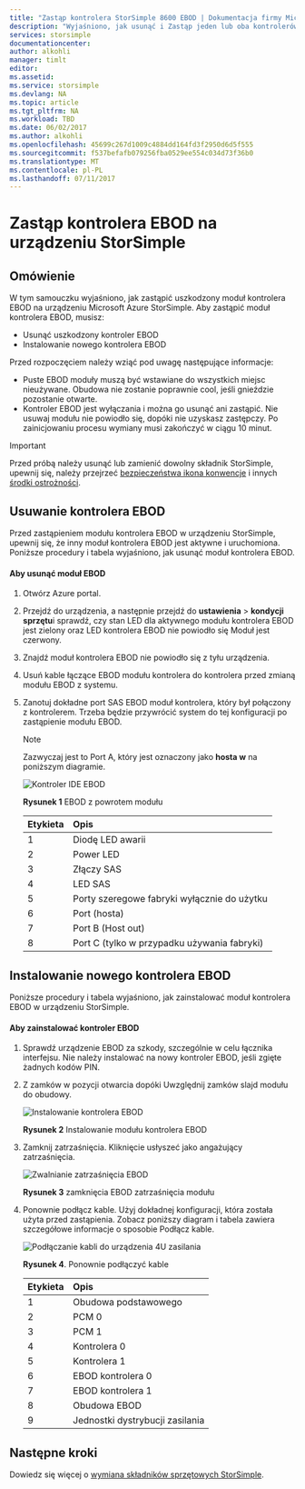 ```yaml
---
title: "Zastąp kontrolera StorSimple 8600 EBOD | Dokumentacja firmy Microsoft"
description: "Wyjaśniono, jak usunąć i Zastąp jeden lub oba kontrolerów EBOD na urządzeniu StorSimple 8600."
services: storsimple
documentationcenter: 
author: alkohli
manager: timlt
editor: 
ms.assetid: 
ms.service: storsimple
ms.devlang: NA
ms.topic: article
ms.tgt_pltfrm: NA
ms.workload: TBD
ms.date: 06/02/2017
ms.author: alkohli
ms.openlocfilehash: 45699c267d1009c4884dd164fd3f2950d6d5f555
ms.sourcegitcommit: f537befafb079256fba0529ee554c034d73f36b0
ms.translationtype: MT
ms.contentlocale: pl-PL
ms.lasthandoff: 07/11/2017
---
```

# <a name="replace-an-ebod-controller-on-your-storsimple-device"></a>Zastąp kontrolera EBOD na urządzeniu StorSimple

## <a name="overview"></a>Omówienie
W tym samouczku wyjaśniono, jak zastąpić uszkodzony moduł kontrolera EBOD na urządzeniu Microsoft Azure StorSimple. Aby zastąpić moduł kontrolera EBOD, musisz:

* Usunąć uszkodzony kontroler EBOD
* Instalowanie nowego kontrolera EBOD

Przed rozpoczęciem należy wziąć pod uwagę następujące informacje:

* Puste EBOD moduły muszą być wstawiane do wszystkich miejsc nieużywane. Obudowa nie zostanie poprawnie cool, jeśli gnieździe pozostanie otwarte.
* Kontroler EBOD jest wyłączania i można go usunąć ani zastąpić. Nie usuwaj modułu nie powiodło się, dopóki nie uzyskasz zastępczy. Po zainicjowaniu procesu wymiany musi zakończyć w ciągu 10 minut.

> [!IMPORTANT]
> Przed próbą należy usunąć lub zamienić dowolny składnik StorSimple, upewnij się, należy przejrzeć [bezpieczeństwa ikona konwencje](storsimple-safety.md#safety-icon-conventions) i innych [środki ostrożności](storsimple-safety.md).

## <a name="remove-an-ebod-controller"></a>Usuwanie kontrolera EBOD
Przed zastąpieniem modułu kontrolera EBOD w urządzeniu StorSimple, upewnij się, że inny moduł kontrolera EBOD jest aktywne i uruchomiona. Poniższe procedury i tabela wyjaśniono, jak usunąć moduł kontrolera EBOD.

#### <a name="to-remove-an-ebod-module"></a>Aby usunąć moduł EBOD
1. Otwórz Azure portal.
2. Przejdź do urządzenia, a następnie przejdź do **ustawienia** > **kondycji sprzętu**i sprawdź, czy stan LED dla aktywnego modułu kontrolera EBOD jest zielony oraz LED kontrolera EBOD nie powiodło się Moduł jest czerwony.
3. Znajdź moduł kontrolera EBOD nie powiodło się z tyłu urządzenia.
4. Usuń kable łączące EBOD modułu kontrolera do kontrolera przed zmianą modułu EBOD z systemu.
5. Zanotuj dokładne port SAS EBOD moduł kontrolera, który był połączony z kontrolerem. Trzeba będzie przywrócić system do tej konfiguracji po zastąpienie modułu EBOD.
   
   > [!NOTE]
   > Zazwyczaj jest to Port A, który jest oznaczony jako **hosta w** na poniższym diagramie.
   
    ![Kontroler IDE EBOD](./media/storsimple-ebod-controller-replacement/IC741049.png)
   
     **Rysunek 1** EBOD z powrotem modułu
   
   | Etykieta | Opis |
   |:--- |:--- |
   | 1 |Diodę LED awarii |
   | 2 |Power LED |
   | 3 |Złączy SAS |
   | 4 |LED SAS |
   | 5 |Porty szeregowe fabryki wyłącznie do użytku |
   | 6 |Port (hosta) |
   | 7 |Port B (Host out) |
   | 8 |Port C (tylko w przypadku używania fabryki) |

## <a name="install-a-new-ebod-controller"></a>Instalowanie nowego kontrolera EBOD
Poniższe procedury i tabela wyjaśniono, jak zainstalować moduł kontrolera EBOD w urządzeniu StorSimple.

#### <a name="to-install-an-ebod-controller"></a>Aby zainstalować kontroler EBOD
1. Sprawdź urządzenie EBOD za szkody, szczególnie w celu łącznika interfejsu. Nie należy instalować na nowy kontroler EBOD, jeśli zgięte żadnych kodów PIN.
2. Z zamków w pozycji otwarcia dopóki Uwzględnij zamków slajd modułu do obudowy.
   
    ![Instalowanie kontrolera EBOD](./media/storsimple-ebod-controller-replacement/IC741050.png)
   
    **Rysunek 2** Instalowanie modułu kontrolera EBOD
3. Zamknij zatrzaśnięcia. Kliknięcie usłyszeć jako angażujący zatrzaśnięcia.
   
    ![Zwalnianie zatrzaśnięcia EBOD](./media/storsimple-ebod-controller-replacement/IC741047.png)
   
    **Rysunek 3** zamknięcia EBOD zatrzaśnięcia modułu
4. Ponownie podłącz kable. Użyj dokładnej konfiguracji, która została użyta przed zastąpienia. Zobacz poniższy diagram i tabela zawiera szczegółowe informacje o sposobie Podłącz kable.
   
    ![Podłączanie kabli do urządzenia 4U zasilania](./media/storsimple-ebod-controller-replacement/IC770723.png)
   
    **Rysunek 4**. Ponownie podłączyć kable
   
   | Etykieta | Opis |
   |:--- |:--- |
   | 1 |Obudowa podstawowego |
   | 2 |PCM 0 |
   | 3 |PCM 1 |
   | 4 |Kontrolera 0 |
   | 5 |Kontrolera 1 |
   | 6 |EBOD kontrolera 0 |
   | 7 |EBOD kontrolera 1 |
   | 8 |Obudowa EBOD |
   | 9 |Jednostki dystrybucji zasilania |

## <a name="next-steps"></a>Następne kroki
Dowiedz się więcej o [wymiana składników sprzętowych StorSimple](storsimple-8000-hardware-component-replacement.md).

